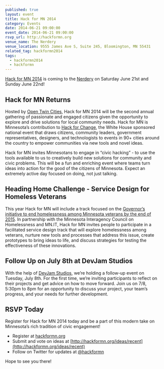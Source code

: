 ```yaml
---
published: true 
layout: event 
title: Hack for MN 2014 
category: Events
date: 2014-06-21 09:00:00
event_date: 2014-06-21 09:00:00
rsvp_url: http://hackformn.org
venue_name: The Nerdery 
venue_location: 9555 James Ave S, Suite 245, Bloomington, MN 55431
related_tag: hackformn2014
tags:
  - hackformn2014
  - hackformn
---
```


[Hack for MN 2014](http://hackformn.org/) is coming to the [Nerdery](http://nerdery.com/)
on Saturday June 21st and Sunday June 22nd!


## Hack for MN Returns

Hosted by [Open Twin Cities](http://www.opentwincities.org/), Hack for MN 2014 will
be the second annual gathering of passionate and engaged citizens given the
opportunity to explore and drive solutions for local community needs. Hack for
MN is Minnesota’s contribution to [Hack for Change](http://hackforchange.org/),
the White House sponsored national event that draws citizens, community leaders,
government representatives, designers, and technologists to events in 90+ cities
around the country to empower communities via new tools and novel ideas. 

Hack for MN invites Minnesotans to engage in “civic hacking” - to use the tools
available to us to creatively build new solutions for community and civic
problems. This will be a fun and enriching event where teams turn ideas into
action for the good of the citizens of Minnesota. Expect an extremely active
day focused on doing, not just talking. 


## Heading Home Challenge - Service Design for Homeless Veterans

This year Hack for MN will include a track focused on the [Governor’s
initiative to end homelessness among Minnesota veterans by the end of 2015](http://mn.gov/governor/blog/the-office-of-the-governor-blog-entry-detail.jsp?id=102-105011).
In partnership with the Minnesota Interagency Council on Homelessness and
MN.IT, Hack for MN invites people to participate in a facilitated service
design track that will explore homelessness among veterans, nurture new tools
and processes that address this issue, create prototypes to bring ideas to
life, and discuss strategies for testing the effectiveness of these
innovations.


## Follow Up on July 8th at DevJam Studios

With the help of [DevJam Studios](http://devjam.com/), we’re holding a
follow-up event on Tuesday, July 8th. For the first time, we’re inviting
participants to reflect on their projects and get advice on how to move
forward. Join us on 7/8, 5:30pm to 8pm for an opportunity to discuss your
project, your team’s progress, and your needs for further development.


## RSVP Today 

Register for Hack for MN 2014 today and be a part of this modern take on
Minnesota’s rich tradition of civic engagement!

- Register at [hackformn.org](http://hackformn.org/) 
- Submit and vote on ideas at [http://hackformn.org/ideas/recent](http://hackformn.org/ideas/recent) 
- Follow on Twitter for updates at [@hackformn ](https://twitter.com/hackformn) 
  

Hope to see you there!
